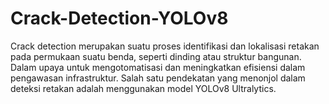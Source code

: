 # Crack-Detection-YOLOv8
Crack detection merupakan suatu proses identifikasi dan lokalisasi retakan pada permukaan suatu benda, seperti dinding atau struktur bangunan. Dalam upaya untuk mengotomatisasi dan meningkatkan efisiensi dalam pengawasan infrastruktur. Salah satu pendekatan yang menonjol dalam deteksi retakan adalah menggunakan model YOLOv8 Ultralytics. 
